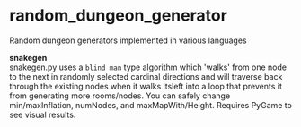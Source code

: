 # random_dungeon_generator
Random dungeon generators implemented in various languages

**snakegen**  
snakegen.py uses a `blind man` type algorithm which 'walks' from one node to the next in randomly selected cardinal directions and will traverse back through the existing nodes when it walks itsleft into a loop that prevents it from generating more rooms/nodes. You can safely change min/maxInflation, numNodes, and maxMapWith/Height. Requires PyGame to see visual results.

